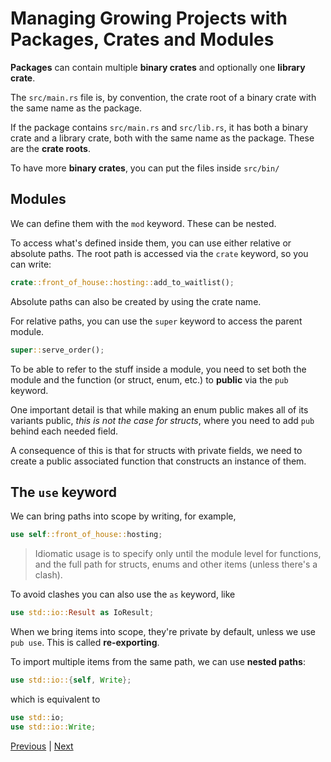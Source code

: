 # Managing Growing Projects with Packages, Crates and Modules

**Packages** can contain multiple **binary crates** and optionally one
**library crate**.

The `src/main.rs` file is, by convention, the crate root of a binary crate with the same
name as the package.

If the package contains `src/main.rs` and `src/lib.rs`, it has both a binary crate and
a library crate, both with the same name as the package. These are the **crate roots**.

To have more **binary crates**, you can put the files inside `src/bin/`

## Modules

We can define them with the `mod` keyword. These can be nested.

To access what's defined inside them, you can use either relative or absolute paths.
The root path is accessed via the `crate` keyword, so you can write:

```rust
crate::front_of_house::hosting::add_to_waitlist();
```

Absolute paths can also be created by using the crate name.

For relative paths, you can use the `super` keyword to access the parent module.

```rust
super::serve_order();
```

To be able to refer to the stuff inside a module, you need to set both the module and
the function (or struct, enum, etc.) to **public** via the `pub` keyword.

One important detail is that while making an enum public makes all of its variants
public, _this is not the case for structs_, where you need to add `pub` behind each
needed field.

A consequence of this is that for structs with private fields, we need to create a
public associated function that constructs an instance of them.

## The `use` keyword

We can bring paths into scope by writing, for example,

```rust
use self::front_of_house::hosting;
```

> Idiomatic usage is to specify only until the module level for functions, and the full
> path for structs, enums and other items (unless there's a clash).

To avoid clashes you can also use the `as` keyword, like

```rust
use std::io::Result as IoResult;
```

When we bring items into scope, they're private by default, unless we use `pub use`.
This is called **re-exporting**.

To import multiple items from the same path, we can use **nested paths**:

```rust
use std::io::{self, Write};
```

which is equivalent to

```rust
use std::io;
use std::io::Write;
```

[Previous](/06-enums-and-pattern-matching/enums/) | [Next](/08-common-collections/collections/)
